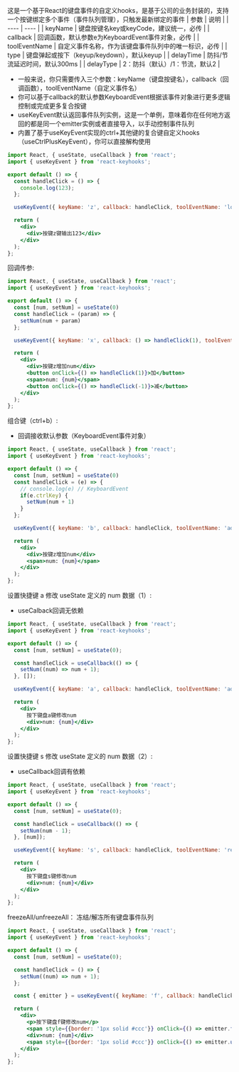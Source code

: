 
<!-- ## useKeyEvent -->
这是一个基于React的键盘事件的自定义hooks，是基于公司的业务封装的，支持一个按键绑定多个事件（事件队列管理），只触发最新绑定的事件
|  参数   | 说明  |
|  ----  | ----  |
| keyName  | 键盘按键名key或keyCode，建议统一，必传 |
| callback  | 回调函数，默认参数e为KeyboardEvent事件对象，必传 |
| toolEventName  | 自定义事件名称，作为该键盘事件队列中的唯一标识，必传 |
| type  | 键盘弹起或按下（keyup/keydown），默认keyup |
| delayTime  | 防抖/节流延迟时间，默认300ms |
| delayType  | 2：防抖（默认）/1：节流，默认2 |

- 一般来说，你只需要传入三个参数：keyName（键盘按键名），callback（回调函数），toolEventName（自定义事件名）
- 你可以基于callback的默认参数KeyboardEvent根据该事件对象进行更多逻辑控制或完成更多复合按键
- useKeyEvent默认返回事件队列实例，这是一个单例，意味着你在任何地方返回的都是同一个emitter实例或者直接导入，以手动控制事件队列
- 内置了基于useKeyEvent实现的ctrl+其他键的复合键自定义hooks（useCtrlPlusKeyEvent），你可以直接解构使用

```jsx
import React, { useState, useCallback } from 'react';
import { useKeyEvent } from 'react-keyhooks';

export default () => {
  const handleClick = () => {
    console.log(123);
  };

  useKeyEvent({ keyName: 'z', callback: handleClick, toolEventName: 'log123' });

  return (
    <div>
      <div>按键z键输出123</div>
    </div>
  );
};
```
回调传参:

```jsx
import React, { useState, useCallback } from 'react';
import { useKeyEvent } from 'react-keyhooks';

export default () => {
  const [num, setNum] = useState(0)
  const handleClick = (param) => {
    setNum(num + param)
  };

  useKeyEvent({ keyName: 'x', callback: () => handleClick(1), toolEventName: 'add_2' });

  return (
    <div>
      <div>按键z增加num</div>
      <button onClick={() => handleClick(1)}>加</button>
      <span>num: {num}</span>
      <button onClick={() => handleClick(-1)}>减</button>
    </div>
  );
};
```

组合键（ctrl+b）:
- 回调接收默认参数（KeyboardEvent事件对象）
```jsx
import React, { useState, useCallback } from 'react';
import { useKeyEvent } from 'react-keyhooks';

export default () => {
  const [num, setNum] = useState(0)
  const handleClick = (e) => {
    // console.log(e) // KeyboardEvent
    if(e.ctrlKey) {
      setNum(num + 1)
    }
  };

  useKeyEvent({ keyName: 'b', callback: handleClick, toolEventName: 'add_3' });

  return (
    <div>
      <div>按键z增加num</div>
      <span>num: {num}</span>
    </div>
  );
};
```

设置快捷键 a 修改 useState 定义的 num 数据（1）:

- useCalback回调无依赖

```jsx
import React, { useState, useCallback } from 'react';
import { useKeyEvent } from 'react-keyhooks';

export default () => {
  const [num, setNum] = useState(0);

  const handleClick = useCallback(() => {
    setNum((num) => num + 1);
  }, []);

  useKeyEvent({ keyName: 'a', callback: handleClick, toolEventName: 'add' });

  return (
    <div>
      按下键盘a键修改num
      <div>num: {num}</div>
    </div>
  );
};
```

设置快捷键 s 修改 useState 定义的 num 数据（2）:

- useCallback回调有依赖

```jsx
import React, { useState, useCallback } from 'react';
import { useKeyEvent } from 'react-keyhooks';

export default () => {
  const [num, setNum] = useState(0);

  const handleClick = useCallback(() => {
    setNum(num - 1);
  }, [num]);

  useKeyEvent({ keyName: 's', callback: handleClick, toolEventName: 'reduce' });

  return (
    <div>
      按下键盘s键修改num
      <div>num: {num}</div>
    </div>
  );
};
```

freezeAll/unfreezeAll：
冻结/解冻所有键盘事件队列
```jsx
import React, { useState, useCallback } from 'react';
import { useKeyEvent } from 'react-keyhooks';

export default () => {
  const [num, setNum] = useState(0);

  const handleClick = () => {
    setNum((num) => num + 1);
  };

  const { emitter } = useKeyEvent({ keyName: 'f', callback: handleClick, toolEventName: 'add' });

  return (
    <div>
      <p>按下键盘f键修改num</p>
      <span style={{border: '1px solid #ccc'}} onClick={() => emitter.freezeAll()}>冻结</span>
      <div>num: {num}</div>
      <span style={{border: '1px solid #ccc'}} onClick={() => emitter.unfreezeAll()}>解冻</span>
    </div>
  );
};
```
